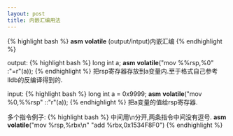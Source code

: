 ```yaml
---
layout: post
title: 内嵌汇编用法
---
```


{% highlight bash %}
__asm__ __volatile__ (output/intput)内嵌汇编
{% endhighlight %}

output:
{% highlight bash %}
long int a;
__asm__ __volatile__("mov %%rsp,%0"
        :"=r"(a));
{% endhighlight %}
把rsp寄存器存放到a变量内.至于格式自己参考lldb的反编译得到的.
 
input:
{% highlight bash %}
long int a = 0x9999;
__asm__ __volatile__("mov %0,%%rsp"
::"r"(a));
{% endhighlight %}
把a变量的值给rsp寄存器.

多个指令例子:
{% highlight bash %}
中间用\n分开,两条指令中间没有逗号.
__asm__ __volatile__("mov %rsp,%rbx\n"
 "add %rbx,0x1534F8F0")
{% endhighlight %}

